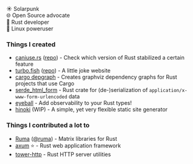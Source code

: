 ☀️ Solarpunk\
🌐 Open Source advocate\
🦀 Rust developer\
🐧 Linux poweruser

### Things I created

- [caniuse.rs](https://caniuse.rs/) ([repo](https://github.com/jplatte/caniuse.rs)) - Check which version of Rust stabilized a certain feature
- [turbo.fish](https://turbo.fish/) ([repo](https://github.com/jplatte/turbo.fish)) - A little joke website
- [cargo depgraph](https://github.com/jplatte/cargo-depgraph) - Creates graphviz dependency graphs for Rust projects that use Cargo
- [serde_html_form](https://github.com/jplatte/serde_html_form) - Rust crate for (de-)serialization of `application/x-www-form-urlencoded` data
- [eyeball](https://github.com/jplatte/eyeball/) - Add observability to your Rust types!
- [hinoki](https://github.com/jplatte/hinoki) (WIP) - A simple, yet very flexible static site generator

### Things I contributed a lot to

- [Ruma](https://ruma.io/) ([@ruma](https://github.com/ruma)) - Matrix libraries for Rust
- [axum](https://github.com/tokio-rs/axum) ⭐️ - Rust web application framework
- [tower-http](https://github.com/tower-rs/tower-http/) - Rust HTTP server utilities
